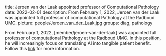 title: Jeroen van der Laak appointed professor of Computational Pathology
date: 2022-02-01
description: From February 1, 2022, Jeroen van der Laak was appointed full professor of computational Pathology at the Radboud UMC.
picture: people/Jeroen_van_der_Laak.jpg
groups: diag, pathology

From February 1, 2022, [member/jeroen-van-der-laak] was appointed full professor of computational Pathology at the Radboud UMC. In this position, he will increasingly focus on translating AI into tangible patient benefit. Follow this [link](https://www.ru.nl/english/news-agenda/news/vm/2022/february/jeroen-van-der-laak-appointed-professor/) for more information.